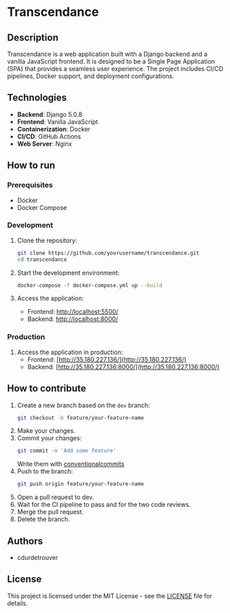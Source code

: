 # Transcendance

## Description

Transcendance is a web application built with a Django backend and a vanilla JavaScript frontend. It is designed to be a Single Page Application (SPA) that provides a seamless user experience. The project includes CI/CD pipelines, Docker support, and deployment configurations.

## Technologies

- **Backend**: Django 5.0.8
- **Frontend**: Vanilla JavaScript
- **Containerization**: Docker
- **CI/CD**: GitHub Actions
- **Web Server**: Nginx

## How to run

### Prerequisites

- Docker
- Docker Compose

### Development

1. Clone the repository:
    ```sh
    git clone https://github.com/yourusername/transcendance.git
    cd transcendance
    ```

2. Start the development environment:
    ```sh
    docker-compose -f docker-compose.yml up --build
    ```

3. Access the application:
    - Frontend: [http://localhost:5500/](http://localhost:5500/)
    - Backend: [http://localhost:8000/](http://localhost:8000/)

### Production

1. Access the application in production:
    - Frontend: [http://35.180.227.136/](http://35.180.227.136/)
    - Backend: [http://35.180.227.136:8000/](http://35.180.227.136:8000/)

## How to contribute

1. Create a new branch based on the `dev` branch:
    ```sh
    git checkout -b feature/your-feature-name
    ```
2. Make your changes.
3. Commit your changes:
    ```sh
    git commit -m 'Add some feature'
    ```
    Write them with [conventionalcommits](https://www.conventionalcommits.org/en/v1.0.0/)
5. Push to the branch:
    ```sh
    git push origin feature/your-feature-name
    ```
6. Open a pull request to dev.
7. Wait for the CI pipeline to pass and for the two code reviews.
8. Merge the pull request.
9. Delete the branch.

## Authors
- cdurdetrouver

## License

This project is licensed under the MIT License - see the [LICENSE](LICENSE) file for details.
